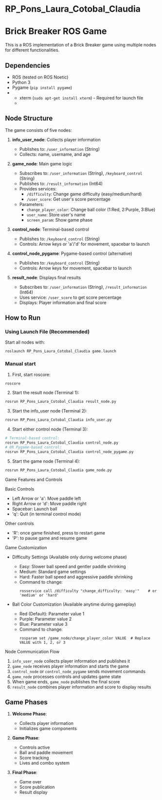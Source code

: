 # RP_Pons_Laura_Cotobal_Claudia
# Brick Breaker ROS Game

This is a ROS implementation of a Brick Breaker game using multiple nodes for different functionalities.

## Dependencies

- ROS (tested on ROS Noetic)
- Python 3
- Pygame (`pip install pygame`)
- * xterm (`sudo apt-get install xterm`) - Required for launch file
  * 
## Node Structure
The game consists of five nodes:
1. **info_user_node**: Collects player information
   * Publishes to: `/user_information` (String)
   * Collects: name, username, and age

2. **game_node**: Main game logic
   * Subscribes to: `/user_information` (String), `/keyboard_control` (String)
   * Publishes to: `/result_information` (Int64)
   * Provides services:
     * `/difficulty`: Change game difficulty (easy/medium/hard)
     * `/user_score`: Get user's score percentage
   * Parameters:
     * `change_player_color`: Change ball color (1:Red, 2:Purple, 3:Blue)
     * `user_name`: Store user's name
     * `screen_param`: Show game phase

3. **control_node**: Terminal-based control
   * Publishes to: `/keyboard_control` (String)
   * Controls: Arrow keys or 'a'/'d' for movement, spacebar to launch

4. **control_node_pygame**: Pygame-based control (alternative)
   * Publishes to: `/keyboard_control` (String)
   * Controls: Arrow keys for movement, spacebar to launch

5. **result_node**: Displays final results
   * Subscribes to: `/user_information` (String), `/result_information` (Int64)
   * Uses service: `/user_score` to get score percentage
   * Displays: Player information and final score

## How to Run

### Using Launch File (Recommended)
Start all nodes with:
```bash
roslaunch RP_Pons_Laura_Cotobal_Claudia game.launch
```

### Manual start
1. First, start roscore:
```bash
roscore
```

2. Start the result node (Terminal 1):
```bash
rosrun RP_Pons_Laura_Cotobal_Claudia result_node.py
```

3. Start the info_user node (Terminal 2):
```bash
rosrun RP_Pons_Laura_Cotobal_Claudia info_user.py
```

4. Start either control node (Terminal 3):
```bash
# Terminal-based control:
rosrun RP_Pons_Laura_Cotobal_Claudia control_node.py
# OR Pygame-based control:
rosrun RP_Pons_Laura_Cotobal_Claudia control_node_pygame.py
```

5. Start the game node (Terminal 4):
```bash
rosrun RP_Pons_Laura_Cotobal_Claudia game_node.py
```

Game Features and Controls

Basic Controls
* Left Arrow or 'a': Move paddle left
* Right Arrow or 'd': Move paddle right
* Spacebar: Launch ball
* 'q': Quit (in terminal control mode)

Other controls
* 'R': once game finished, press to restart game
* 'P': to pause game and resume game

Game Customization
* Difficulty Settings (Available only during welcome phase)
  * Easy: Slower ball speed and gentler paddle shrinking
  * Medium: Standard game settings
  * Hard: Faster ball speed and aggressive paddle shrinking
  * Command to change:
    ```
    rosservice call /difficulty "change_difficulty: 'easy'"    # or 'medium' or 'hard'
    ```

* Ball Color Customization (Available anytime during gameplay)
  * Red (Default): Parameter value 1
  * Purple: Parameter value 2
  * Blue: Parameter value 3
  * Command to change:
    ```
    rosparam set /game_node/change_player_color VALUE  # Replace VALUE with 1, 2, or 3
    ```

Node Communication Flow
1. `info_user_node` collects player information and publishes it
2. `game_node` receives player information and starts the game
3. `control_node` or `control_node_pygame` sends movement commands
4. `game_node` processes controls and updates game state
5. When game ends, `game_node` publishes the final score
6. `result_node` combines player information and score to display results

## Game Phases

1. **Welcome Phase**: 
   - Collects player information
   - Initializes game components

2. **Game Phase**:
   - Controls active
   - Ball and paddle movement
   - Score tracking
   - Lives and combo system

3. **Final Phase**:
   - Game over
   - Score publication
   - Result display
